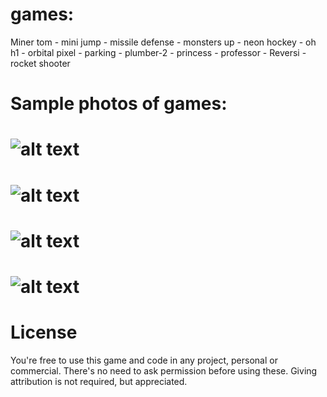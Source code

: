 # games: 
Miner tom -
mini jump -
missile defense - 
monsters up -
neon hockey -
oh h1 -
orbital pixel -
parking -
plumber-2 -
princess -
professor -
Reversi -
rocket shooter 
# Sample photos of games:
# ![alt text](https://www.upsara.com/images/a492793_unnamed.png)
# ![alt text](https://www.upsara.com/images/a198582_images.jpg)
# ![alt text](https://www.upsara.com/images/z802482_download.jpg)
# ![alt text](https://www.upsara.com/images/b862693_downloadd.png)
# License
You're free to use this game and code in any project, personal or commercial. There's no need to ask permission before using these. Giving attribution is not required, but appreciated.
